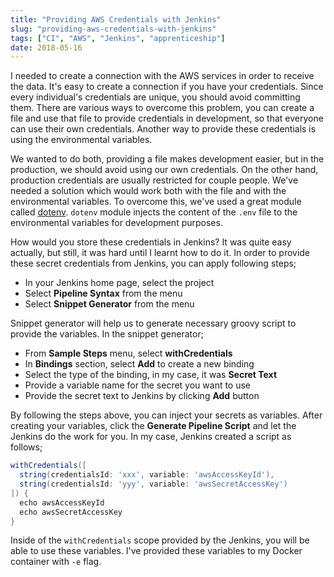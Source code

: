 ```yaml
---
title: "Providing AWS Credentials with Jenkins"
slug: "providing-aws-credentials-with-jenkins"
tags: ["CI", "AWS", "Jenkins", "apprenticeship"]
date: 2018-05-16
---
```


I needed to create a connection with the AWS services in order to receive the data. It's easy to create a connection if you have your credentials. Since every individual's credentials are unique, you should avoid committing them. There are various ways to overcome this problem, you can create a file and use that file to provide credentials in development, so that everyone can use their own credentials. Another way to provide these credentials is using the environmental variables.

We wanted to do both, providing a file makes development easier, but in the production, we should avoid using our own credentials. On the other hand, production credentials are usually restricted for couple people. We've needed a solution which would work both with the file and with the environmental variables. To overcome this, we've used a great module called [dotenv](https://www.npmjs.com/package/dotenv). `dotenv` module injects the content of the `.env` file to the environmental variables for development purposes.

How would you store these credentials in Jenkins? It was quite easy actually, but still, it was hard until I learnt how to do it. In order to provide these secret credentials from Jenkins, you can apply following steps;

* In your Jenkins home page, select the project
* Select **Pipeline Syntax** from the menu
* Select **Snippet Generator** from the menu

Snippet generator will help us to generate necessary groovy script to provide the variables. In the snippet generator;

* From **Sample Steps** menu, select **withCredentials**
* In **Bindings** section, select **Add** to create a new binding
* Select the type of the binding, in my case, it was **Secret Text**
* Provide a variable name for the secret you want to use
* Provide the secret text to Jenkins by clicking **Add** button

By following the steps above, you can inject your secrets as variables. After creating your variables, click the **Generate Pipeline Script** and let the Jenkins do the work for you. In my case, Jenkins created a script as follows;

```groovy
withCredentials([
  string(credentialsId: 'xxx', variable: 'awsAccessKeyId'),
  string(credentialsId: 'yyy', variable: 'awsSecretAccessKey')
]) {
  echo awsAccessKeyId
  echo awsSecretAccessKey
}
```

Inside of the `withCredentials` scope provided by the Jenkins, you will be able to use these variables. I've provided these variables to my Docker container with `-e` flag.
